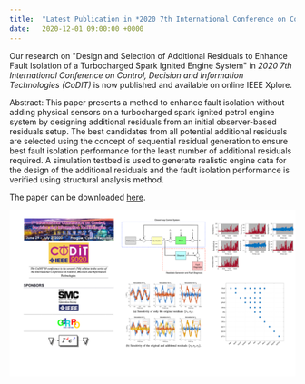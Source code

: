```yaml
---
title:  "Latest Publication in *2020 7th International Conference on Control, Decision and Information Technologies (CoDIT)*"
date:   2020-12-01 09:00:00 +0000
---
```


Our research on "Design and Selection of Additional Residuals to Enhance Fault Isolation of a Turbocharged Spark Ignited Engine System" in *2020 7th International Conference on Control, Decision and Information Technologies (CoDIT)* is now published and available on online IEEE Xplore.

Abstract: This paper presents a method to enhance fault isolation without adding physical sensors on a turbocharged spark ignited petrol engine system by designing additional residuals from an initial observer-based residuals setup. The best candidates from all potential additional residuals are selected using the concept of sequential residual generation to ensure best fault isolation performance for the least number of additional residuals required. A simulation testbed is used to generate realistic engine data for the design of the additional residuals and the fault isolation performance is verified using structural analysis method.

The paper can be downloaded [here](https://doi.org/10.1109/CoDIT49905.2020.9263792).

<img src="/assets/Figures/CoDIT.png" width="840">
